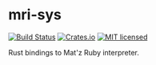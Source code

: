 # mri-sys

[![Build Status](https://travis-ci.org/dylanmckay/mri-sys.svg)](https://travis-ci.org/dylanmckay/mri-sys)
[![Crates.io](https://img.shields.io/crates/v/mri-sys.svg)]()
[![MIT licensed](https://img.shields.io/badge/license-MIT-blue.svg)](./LICENSE)


Rust bindings to Mat'z Ruby interpreter.

